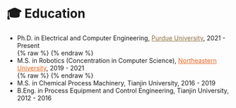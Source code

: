 # 🎓 Education

- Ph.D. in Electrical and Computer Engineering, <a href="#" onclick="showNotice('Purdue','flex'); return false;" style="color: #8e6f3e;">Purdue University</a>, 2021 - Present <br>
  {% raw %}
  <div id="Purdue" class="notice--info" style="display: none; text-align: center; align-items: center; justify-content: center; gap: 1.5em; flex-wrap: wrap;">
    <img src='images/purdue.png' style='width: 6em;'>
    <p>Boiler Up!</p>
  </div>
  {% endraw %}
- M.S. in Robotics (Concentration in Computer Science), <a href="#" onclick="showNotice('Northeastern','flex'); return false;" style="color: #e5621c;">Northeastern University</a>, 2019 - 2021 <br>
  {% raw %}
  <div id="Northeastern" class="notice--info" style="display: none; text-align: center; align-items: center; justify-content: center; gap: 1em; flex-wrap: wrap;">
    <img src='images/northeastern.png' style='width: 6em;'>
    <p>Go Huskies!</p>
  </div>
  {% endraw %}
- M.S. in Chemical Process Machinery, Tianjin University, 2016 - 2019 
- B.Eng. in Process Equipment and Control Engineering, Tianjin University, 2012 - 2016 